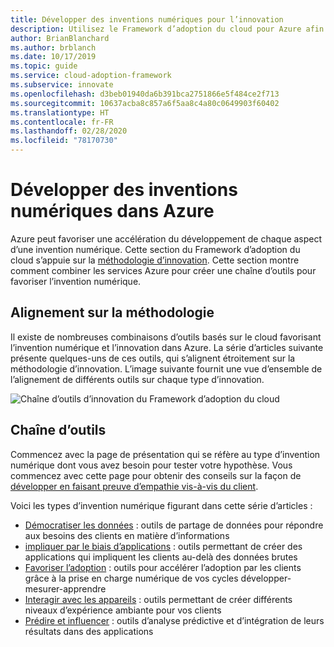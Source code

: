 ```yaml
---
title: Développer des inventions numériques pour l’innovation
description: Utilisez le Framework d’adoption du cloud pour Azure afin de vous appuyer sur la méthodologie d’innovation et créer un chaîne d’outils pour l’invention numérique.
author: BrianBlanchard
ms.author: brblanch
ms.date: 10/17/2019
ms.topic: guide
ms.service: cloud-adoption-framework
ms.subservice: innovate
ms.openlocfilehash: d3beb01940da6b391bca2751866e5f484ce2f713
ms.sourcegitcommit: 10637acba8c857a6f5aa8c4a80c0649903f60402
ms.translationtype: HT
ms.contentlocale: fr-FR
ms.lasthandoff: 02/28/2020
ms.locfileid: "78170730"
---
```

# <a name="develop-digital-inventions-in-azure"></a>Développer des inventions numériques dans Azure

Azure peut favoriser une accélération du développement de chaque aspect d’une invention numérique. Cette section du Framework d’adoption du cloud s’appuie sur la [méthodologie d’innovation](../considerations/index.md). Cette section montre comment combiner les services Azure pour créer une chaîne d’outils pour favoriser l’invention numérique.

## <a name="alignment-to-the-methodology"></a>Alignement sur la méthodologie

Il existe de nombreuses combinaisons d’outils basés sur le cloud favorisant l’invention numérique et l’innovation dans Azure. La série d’articles suivante présente quelques-uns de ces outils, qui s’alignent étroitement sur la méthodologie d’innovation. L’image suivante fournit une vue d’ensemble de l’alignement de différents outils sur chaque type d’innovation.

![Chaîne d’outils d’innovation du Framework d’adoption du cloud](../../_images/innovate/innovate-toolchain.png)

## <a name="toolchain"></a>Chaîne d’outils

Commencez avec la page de présentation qui se réfère au type d’invention numérique dont vous avez besoin pour tester votre hypothèse. Vous commencez avec cette page pour obtenir des conseils sur la façon de [développer en faisant preuve d’empathie vis-à-vis du client](../considerations/build.md).

Voici les types d’invention numérique figurant dans cette série d’articles :

- [Démocratiser les données](./data.md) : outils de partage de données pour répondre aux besoins des clients en matière d’informations
- [impliquer par le biais d’applications](./apps.md) : outils permettant de créer des applications qui impliquent les clients au-delà des données brutes
- [Favoriser l’adoption](./ci-cd.md) : outils pour accélérer l’adoption par les clients grâce à la prise en charge numérique de vos cycles développer-mesurer-apprendre
- [Interagir avec les appareils](./devices.md) : outils permettant de créer différents niveaux d’expérience ambiante pour vos clients
- [Prédire et influencer](./predict.md) : outils d’analyse prédictive et d’intégration de leurs résultats dans des applications
